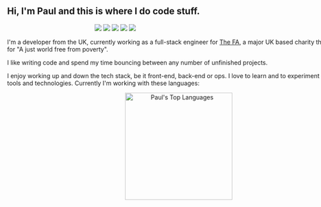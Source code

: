 ## Hi, I'm Paul and this is where I do code stuff.

<div align="center">
	<a href="mailto:paul@dolden.co.uk" style="text-decoration: none;">
		<img src="https://camo.githubusercontent.com/b070a7f6855dbf52729ec83a928c93e728f5245e24123a6547912acea3753899/68747470733a2f2f696d672e736869656c64732e696f2f7374617469632f76313f7374796c653d666f722d7468652d6261646765266d6573736167653d476d61696c26636f6c6f723d454134333335266c6f676f3d476d61696c266c6f676f436f6c6f723d464646464646266c6162656c3d">
	</a> 
	<a href="https://www.linkedin.com/in/pauldolden/" style="text-decoration: none;">
		<img src="https://camo.githubusercontent.com/12d696c039b7e718da27138d78a1a5e2dadcb331ad441652c1ce2df0d8f2ef41/68747470733a2f2f696d672e736869656c64732e696f2f7374617469632f76313f7374796c653d666f722d7468652d6261646765266d6573736167653d4c696e6b6564496e26636f6c6f723d304136364332266c6f676f3d4c696e6b6564496e266c6f676f436f6c6f723d464646464646266c6162656c3d">
	</a> 
	<a href="https://fosstodon.org/@pauldolden" style="text-decoration: none;">
		<img src="https://camo.githubusercontent.com/16d567b3e6912ef40cad45ea0792a0ecae39cf0e553d97050208f24ef0d19c4e/68747470733a2f2f696d672e736869656c64732e696f2f7374617469632f76313f7374796c653d666f722d7468652d6261646765266d6573736167653d4d6173746f646f6e26636f6c6f723d363336344646266c6f676f3d4d6173746f646f6e266c6f676f436f6c6f723d464646464646266c6162656c3d">
	</a> 
	<a href="https://www.twitter.com/pauldolden" style="text-decoration: none;">
		<img src="https://camo.githubusercontent.com/0bd066115a3d5d3b06c206ac73e483bc237e6ff7c61f9ba3262e683581de9718/68747470733a2f2f696d672e736869656c64732e696f2f7374617469632f76313f7374796c653d666f722d7468652d6261646765266d6573736167653d5477697474657226636f6c6f723d314441314632266c6f676f3d54776974746572266c6f676f436f6c6f723d464646464646266c6162656c3d">
	</a> 
	<a href="https://www.twitch.com/pauldolden" style="text-decoration: none;">
		<img src="https://camo.githubusercontent.com/dcf2628f2eefecb5cd4a450ff1297ed75ca8707ce19a2fd8d6dae14f13034564/68747470733a2f2f696d672e736869656c64732e696f2f7374617469632f76313f7374796c653d666f722d7468652d6261646765266d6573736167653d54776974636826636f6c6f723d393134364646266c6f676f3d547769746368266c6f676f436f6c6f723d464646464646266c6162656c3d">
	</a>
</div>
<div align="center" style="width: 800px;">
	<p align="left">
		I'm a developer from the UK, currently working as a full-stack engineer for <a href="https://thefa.com">The FA</a>, a major UK based charity that strives for "A just world free from poverty".
	</p>
	<p align="left">
		I like writing code and spend my time bouncing between any number of unfinished projects.
	</p>
	<p align="left">
		I enjoy working up and down the tech stack, be it front-end, back-end or ops. I love to learn and to experiment with new tools and technologies. Currently I'm working with these languages:
	</p>
	<div align="center">
		 <img style="height: 250px; display:inline-block;" alt="Paul's Top Languages" src="https://github-readme-stats.vercel.app/api/top-langs/?username=pauldolden&show_icons=true&theme=tokyonight&hide_border=true&langs_count=10&layout=compact">
		<!-- <img style="height:250px; display:inline-block; border-radius: 4.5px;" src="https://github-readme-stats.vercel.app/api/wakatime?username=pauldolden&theme=tokyonight&hide_border=true&langs_count=10&custom_title=Weekly+Stats"> -->
</div>
